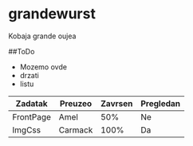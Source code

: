 grandewurst
===========

Kobaja grande oujea

##ToDo

* Mozemo ovde
* drzati
* listu

|Zadatak|Preuzeo|Zavrsen|Pregledan|
|-------|-------|------|---------|
|FrontPage|Amel|50%|Ne|
|ImgCss|Carmack|100%|Da|
